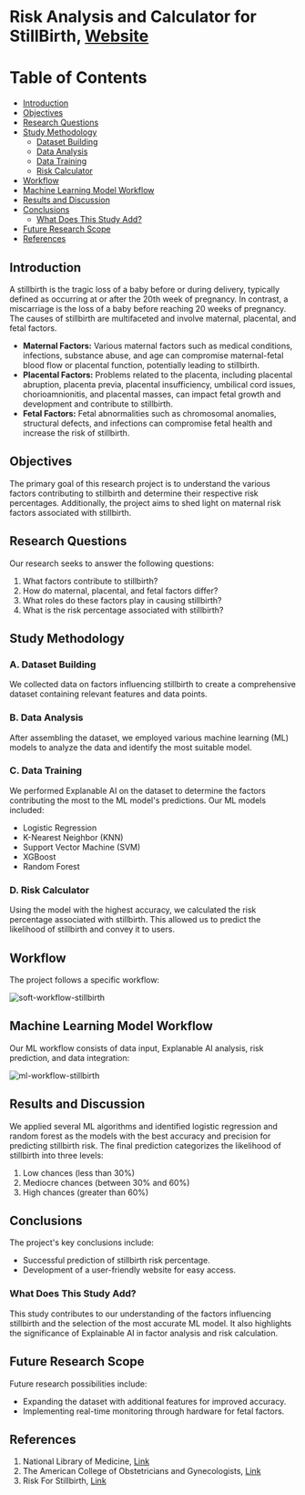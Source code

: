 # Risk Analysis and Calculator for StillBirth, [Website](https://stillbirth-detection.netlify.app/#/)

# Table of Contents

- [Introduction](#introduction)
- [Objectives](#objectives)
- [Research Questions](#research-questions)
- [Study Methodology](#study-methodology)
  - [Dataset Building](#dataset-building)
  - [Data Analysis](#data-analysis)
  - [Data Training](#data-training)
  - [Risk Calculator](#risk-calculator)
- [Workflow](#workflow)
- [Machine Learning Model Workflow](#machine-learning-model-workflow)
- [Results and Discussion](#results-and-discussion)
- [Conclusions](#conclusions)
  - [What Does This Study Add?](#what-does-this-study-add)
- [Future Research Scope](#future-research-scope)
- [References](#references)


## Introduction

A stillbirth is the tragic loss of a baby before or during delivery, typically defined as occurring at or after the 20th week of pregnancy. In contrast, a miscarriage is the loss of a baby before reaching 20 weeks of pregnancy. The causes of stillbirth are multifaceted and involve maternal, placental, and fetal factors.

- **Maternal Factors:** Various maternal factors such as medical conditions, infections, substance abuse, and age can compromise maternal-fetal blood flow or placental function, potentially leading to stillbirth.
- **Placental Factors:** Problems related to the placenta, including placental abruption, placenta previa, placental insufficiency, umbilical cord issues, chorioamnionitis, and placental masses, can impact fetal growth and development and contribute to stillbirth.
- **Fetal Factors:** Fetal abnormalities such as chromosomal anomalies, structural defects, and infections can compromise fetal health and increase the risk of stillbirth.

## Objectives

The primary goal of this research project is to understand the various factors contributing to stillbirth and determine their respective risk percentages. Additionally, the project aims to shed light on maternal risk factors associated with stillbirth.

## Research Questions

Our research seeks to answer the following questions:

1. What factors contribute to stillbirth?
2. How do maternal, placental, and fetal factors differ?
3. What roles do these factors play in causing stillbirth?
4. What is the risk percentage associated with stillbirth?

## Study Methodology

### A. Dataset Building

We collected data on factors influencing stillbirth to create a comprehensive dataset containing relevant features and data points.

### B. Data Analysis

After assembling the dataset, we employed various machine learning (ML) models to analyze the data and identify the most suitable model.

### C. Data Training

We performed Explanable AI on the dataset to determine the factors contributing the most to the ML model's predictions. Our ML models included:

- Logistic Regression
- K-Nearest Neighbor (KNN)
- Support Vector Machine (SVM)
- XGBoost
- Random Forest

### D. Risk Calculator

Using the model with the highest accuracy, we calculated the risk percentage associated with stillbirth. This allowed us to predict the likelihood of stillbirth and convey it to users.

## Workflow

The project follows a specific workflow:

![soft-workflow-stillbirth](https://github.com/Asuna-AS/stillBirthPredictionApp/assets/75484060/4058d260-56b0-4427-8a01-0c0642f5452e)

## Machine Learning Model Workflow

Our ML workflow consists of data input, Explanable AI analysis, risk prediction, and data integration:

![ml-workflow-stillbirth]([https://github.com/Asuna-AS/stillBirthPredictionApp/assets/75484060/2eab387e-5761-43eb-979d-3df90cd02764](https://viewer.diagrams.net/?tags=%7B%7D&highlight=0000ff&edit=_blank&layers=1&nav=1&title=Untitled%20Diagram.drawio#R7VrbcqM4EP0aVyUPMwUSAvzoOJedqmTLldRUJvOyJYMMmmDECJHY%2B%2FUrgbDNJTZJbMfezEuCWlf36T7daujB4XR2xXES3jCfRD1g%2BLMePO8BYCIHyn9KMi8kyAGFIODU14OWgjv6L9FCQ0sz6pO0MlAwFgmaVIUei2PiiUKm52LO2XNaEU1YVN01wQFpCO48HDWl99QXYSF1kbGU%2F0VoEOqdTdPQPVNcDtaCNMQ%2Be14RwYseHHLGRPE0nQ1JpJRX6qWYd%2FlC7%2BJgnMSiy4Sb4J%2FJ0ByAvnuf0dtJ%2BvPvBHwBjj6cmJe%2FmPhSAbrJuAhZwGIcXSylZ5xlsU%2FUsoZsLcdcM5ZIoSmFv4gQc40mzgSTolBMI91LZlT8UNO%2FGkZftx%2FyNnIs3T6f6fXzxrxsxILPf5TLqEYxz0Flezkvb5UTJywW%2BjzljiPC6ZQIwvWQpkK1jlOWcY%2Bs0aKpjVxgHhCxTt3a%2BJWOV7bQgF0RJs%2FD53IAJxEW9KlqhFjbcrAYt4RbPmjEX4N%2B%2FyPRNyvIA9QNeKMKPHgl8HsA2TwojMtjP%2BEo01v1gB0JrZoK%2BvbvTLHRWeUp0P%2FXT1EdX9JczwM5wE1mresMQ%2BI9ZokccfI9lZ4HjLtsPKUilU%2BXjE9Py43kby32qu4%2F5nVJY2DNoKvm%2BhxSQe4SnCP9LENW1TRlFBGYxgtKmNAoGrKI8XwtOJlMgOdJeSo4eyQrPb49tpG9zr6eCBdkttYgdC8oQ4gOmcDS7eeVAKRF4WrssY0d2RA0GmrdZ5So8ITTkSfeGSDewRNdaQIeFk9spIkyNyt92my69z0ZK5cm%2FEn5dt1lTy4jnD6eHoovE%2FsFX3b6Y2NtQtDdl6F9cL6MPpUvm%2B%2FL7MBRxnz4oXndSi73sNK1Ka9bSeUeKqgeCsbQPSiQwTYI%2B%2BZaDtS39g%2FgYNcj7Rw8dpGFtsTBqKS8g%2BFg6%2F9%2F7dp9%2FnRYV2nn9besjlemW%2FI7I6lySDxV7hWP0yTvNk4Go28vX5hqFiadRVQNAkc0iOWzJyFSHnqmXIp6OBrojin1%2FcL2iDwmHudLKXATRmORaxCd9dC5Wkuam%2BYbs%2BHPMYtJzfm1qM4P27g9uaqqBE0DWpYLHOTWnB%2BpbgANx%2B7nf91OXAB3RQUAtRjO%2Fslha7ef8vjHdv0pz70OhzTESa4%2BTygj3hT8ajqtxT4fEde32mKfC8bQ3lItoX796KOGuVst5o52Zu7NalRRBzoGturqJG%2BGB6JmZtIGD9gZPHYDnmsW0LindrxUV3upa1W%2B%2B5xwmfXKXIs7tUWP3eHlNvAaZCL8KkXnSgmfFqdq0Iew6VfOPnGCm6trb08P04TFKfmTB9bywP7aPFCaRCUPdBoGYu8zDYRveEtTMxDTeMFCLrkcSGL%2FqC1khSTcxbTyjTzcksmYVXq3jCa979cqmuFYunsWiUU8btbSR5z41BOUxS0F%2BFuaPiotEa6gxAE5PTr01xf7uoNtWbXcy27GiEW830tuDJs1hG9xkonPC1H99tKSHqN9%2BmNpMh9VV3dW6%2BqLWt2murpTqasv3qXsvK5e1suPrJIHmzn1Gwrr51jglKjR3xMfC5meGVlK40DpkpMnyrI0F%2BXfQFDl5qqNVZQ2WCY8%2BWM%2BoiJPTB8Rp60q0bcdiLdUlahX5K2W%2FLztHuVuwbHT6e3I8q5nxv144no47j94Vy0vv8%2Bw95jnTBu5tytBdufoNgirIG%2BDXFEVgwUme0h2WjHoUICTgAzUN51Lpfo4DXOtmFVQlHyEhVR0nEuAARtZI%2Biu1o3UtCEilbLODKZ3GKno3HvxawJUB6PgZD1riUdjIRtsWKjg7MZCObCLn92GtWwuP2kthi8%2FDIYX%2FwE%3D)https://viewer.diagrams.net/?tags=%7B%7D&highlight=0000ff&edit=_blank&layers=1&nav=1&title=Untitled%20Diagram.drawio#R7VrbcqM4EP0aVyUPMwUSAvzoOJedqmTLldRUJvOyJYMMmmDECJHY%2B%2FUrgbDNJTZJbMfezEuCWlf36T7daujB4XR2xXES3jCfRD1g%2BLMePO8BYCIHyn9KMi8kyAGFIODU14OWgjv6L9FCQ0sz6pO0MlAwFgmaVIUei2PiiUKm52LO2XNaEU1YVN01wQFpCO48HDWl99QXYSF1kbGU%2F0VoEOqdTdPQPVNcDtaCNMQ%2Be14RwYseHHLGRPE0nQ1JpJRX6qWYd%2FlC7%2BJgnMSiy4Sb4J%2FJ0ByAvnuf0dtJ%2BvPvBHwBjj6cmJe%2FmPhSAbrJuAhZwGIcXSylZ5xlsU%2FUsoZsLcdcM5ZIoSmFv4gQc40mzgSTolBMI91LZlT8UNO%2FGkZftx%2FyNnIs3T6f6fXzxrxsxILPf5TLqEYxz0Flezkvb5UTJywW%2BjzljiPC6ZQIwvWQpkK1jlOWcY%2Bs0aKpjVxgHhCxTt3a%2BJWOV7bQgF0RJs%2FD53IAJxEW9KlqhFjbcrAYt4RbPmjEX4N%2B%2FyPRNyvIA9QNeKMKPHgl8HsA2TwojMtjP%2BEo01v1gB0JrZoK%2BvbvTLHRWeUp0P%2FXT1EdX9JczwM5wE1mresMQ%2BI9ZokccfI9lZ4HjLtsPKUilU%2BXjE9Py43kby32qu4%2F5nVJY2DNoKvm%2BhxSQe4SnCP9LENW1TRlFBGYxgtKmNAoGrKI8XwtOJlMgOdJeSo4eyQrPb49tpG9zr6eCBdkttYgdC8oQ4gOmcDS7eeVAKRF4WrssY0d2RA0GmrdZ5So8ITTkSfeGSDewRNdaQIeFk9spIkyNyt92my69z0ZK5cm%2FEn5dt1lTy4jnD6eHoovE%2FsFX3b6Y2NtQtDdl6F9cL6MPpUvm%2B%2FL7MBRxnz4oXndSi73sNK1Ka9bSeUeKqgeCsbQPSiQwTYI%2B%2BZaDtS39g%2FgYNcj7Rw8dpGFtsTBqKS8g%2BFg6%2F9%2F7dp9%2FnRYV2nn9besjlemW%2FI7I6lySDxV7hWP0yTvNk4Go28vX5hqFiadRVQNAkc0iOWzJyFSHnqmXIp6OBrojin1%2FcL2iDwmHudLKXATRmORaxCd9dC5Wkuam%2BYbs%2BHPMYtJzfm1qM4P27g9uaqqBE0DWpYLHOTWnB%2BpbgANx%2B7nf91OXAB3RQUAtRjO%2Fslha7ef8vjHdv0pz70OhzTESa4%2BTygj3hT8ajqtxT4fEde32mKfC8bQ3lItoX796KOGuVst5o52Zu7NalRRBzoGturqJG%2BGB6JmZtIGD9gZPHYDnmsW0LindrxUV3upa1W%2B%2B5xwmfXKXIs7tUWP3eHlNvAaZCL8KkXnSgmfFqdq0Iew6VfOPnGCm6trb08P04TFKfmTB9bywP7aPFCaRCUPdBoGYu8zDYRveEtTMxDTeMFCLrkcSGL%2FqC1khSTcxbTyjTzcksmYVXq3jCa979cqmuFYunsWiUU8btbSR5z41BOUxS0F%2BFuaPiotEa6gxAE5PTr01xf7uoNtWbXcy27GiEW830tuDJs1hG9xkonPC1H99tKSHqN9%2BmNpMh9VV3dW6%2BqLWt2murpTqasv3qXsvK5e1suPrJIHmzn1Gwrr51jglKjR3xMfC5meGVlK40DpkpMnyrI0F%2BXfQFDl5qqNVZQ2WCY8%2BWM%2BoiJPTB8Rp60q0bcdiLdUlahX5K2W%2FLztHuVuwbHT6e3I8q5nxv144no47j94Vy0vv8%2Bw95jnTBu5tytBdufoNgirIG%2BDXFEVgwUme0h2WjHoUICTgAzUN51Lpfo4DXOtmFVQlHyEhVR0nEuAARtZI%2Biu1o3UtCEilbLODKZ3GKno3HvxawJUB6PgZD1riUdjIRtsWKjg7MZCObCLn92GtWwuP2kthi8%2FDIYX%2FwE%3D)

## Results and Discussion

We applied several ML algorithms and identified logistic regression and random forest as the models with the best accuracy and precision for predicting stillbirth risk. The final prediction categorizes the likelihood of stillbirth into three levels:

1. Low chances (less than 30%)
2. Mediocre chances (between 30% and 60%)
3. High chances (greater than 60%)

## Conclusions

The project's key conclusions include:

- Successful prediction of stillbirth risk percentage.
- Development of a user-friendly website for easy access.

### What Does This Study Add?

This study contributes to our understanding of the factors influencing stillbirth and the selection of the most accurate ML model. It also highlights the significance of Explainable AI in factor analysis and risk calculation.

## Future Research Scope

Future research possibilities include:

- Expanding the dataset with additional features for improved accuracy.
- Implementing real-time monitoring through hardware for fetal factors.

## References

1. National Library of Medicine, [Link](https://www.ncbi.nlm.nih.gov/pmc/articles/PMC4988848/)
2. The American College of Obstetricians and Gynecologists, [Link](https://www.acog.org/clinical/clinical-guidance/obstetric-care-consensus/articles/2020/03/management-of-stillbirth)
3. Risk For Stillbirth, [Link](https://fetalmedicine.org/research/assess/stillbirth)
